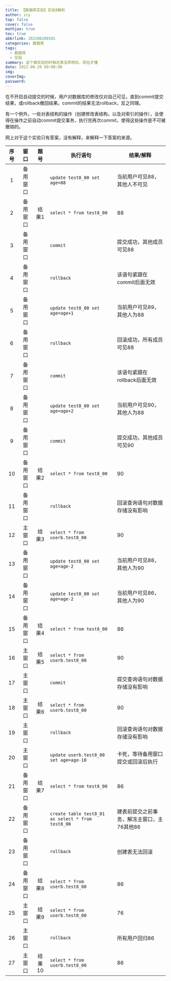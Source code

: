 ```yaml
---
title: 【数据库实验】实验8解析
author: icy
top: false
cover: false
mathjax: true
toc: true
abbrlink: 202206200101
categories: 数据库
tags:
  - 数据库
  - 实验
summary: 这个做实验的时候还真没弄明白，现在才懂
date: 2022-06-20 09:00:00
img:
coverImg:
password:
---
```


在不开启自动提交的时候，用户对数据库的修改仅对自己可见，直到commit提交结果，或rollback撤回结果。commit的结果无法rollback，反之同理。

有一个例外，一些对表结构的操作（创建修改表结构，以及对索引的操作），会使得在操作之前自动commit提交事务，执行完再次commit，使得这些操作是不可被撤销的。

网上对于这个实验只有答案，没有解释，来解释一下答案的来源。

| 序号 |   窗口   |  题号  | 执行语句                                          | 结果/解释                                  |
| :--: | :------: | :----: | ------------------------------------------------- | ------------------------------------------ |
|  1   | 备用窗口 |        | `update test8_00 set age=88`                      | 当前用户可见88，其他人不可见               |
|  2   | 备用窗口 | 结果1  | `select * from test8_00`                          | 88                                         |
|  3   | 备用窗口 |        | `commit`                                          | 提交成功，其他成员可见88                   |
|  4   | 备用窗口 |        | `rollback`                                        | 该语句紧跟在commit后面无效                 |
|  5   | 备用窗口 |        | `update test8_00 set age=age+1`                   | 当前用户可见89，其他人为88                 |
|  6   | 备用窗口 |        | `rollback`                                        | 回滚成功，所有成员可见88                   |
|  7   | 备用窗口 |        | `commit`                                          | 该语句紧跟在rollback后面无效               |
|  8   | 备用窗口 |        | `update test8_00 set age=age+2`                   | 当前用户可见90，其他人为88                 |
|  9   | 备用窗口 |        | `commit`                                          | 提交成功，其他成员可见90                   |
|  10  | 备用窗口 | 结果2  | `select * from test8_00`                          | 90                                         |
|  11  | 备用窗口 |        | `rollback`                                        | 回滚查询语句对数据存储没有影响             |
|  12  |  主窗口  | 结果3  | `select * from userb.test8_00`                    | 90                                         |
|  13  | 备用窗口 |        | `update test8_00 set age=age-2`                   | 当前用户可见88，其他人为90                 |
|  14  | 备用窗口 |        | `update test8_00 set age=age-2`                   | 当前用户可见86，其他人为90                 |
|  15  | 备用窗口 | 结果4  | `select * from test8_00`                          | 86                                         |
|  16  |  主窗口  | 结果5  | `select * from userb.test8_00`                    | 90                                         |
|  17  |  主窗口  |        | `commit`                                          | 提交查询语句对数据存储没有影响             |
|  18  |  主窗口  | 结果6  | `select * from userb.test8_00`                    | 90                                         |
|  19  |  主窗口  |        | `rollback`                                        | 回滚查询语句对数据存储没有影响             |
|  20  |  主窗口  |        | `update userb.test8_00 set age=age-10`            | 卡死，等待备用窗口提交或回滚后执行         |
|  21  | 备用窗口 | 结果7  | `select * from test8_00`                          | 86                                         |
|  22  | 备用窗口 |        | `create table test8_01 as select * from test8_00` | 建表前提交之前事务，解冻主窗口，主76其他86 |
|  23  | 备用窗口 |        | `rollback`                                        | 创建表无法回滚                             |
|  24  | 备用窗口 | 结果8  | `select * from userb.test8_00`                    | 86                                         |
|  25  |  主窗口  | 结果9  | `select * from userb.test8_00`                    | 76                                         |
|  26  |  主窗口  |        | `rollback`                                        | 所有用户回归86                             |
|  27  |  主窗口  | 结果10 | `select * from userb.test8_00`                    | 86                                         |


